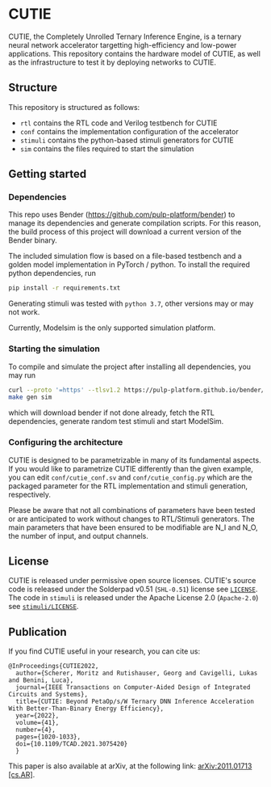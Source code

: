 # CUTIE

CUTIE, the Completely Unrolled Ternary Inference Engine, is a ternary neural network accelerator targetting high-efficiency and low-power applications.
This repository contains the hardware model of CUTIE, as well as the infrastructure to test it by deploying networks to CUTIE.

## Structure

This repository is structured as follows:

- `rtl` contains the RTL code and Verilog testbench for CUTIE
- `conf` contains the implementation configuration of the accelerator
- `stimuli` contains the python-based stimuli generators for CUTIE
- `sim` contains the files required to start the simulation

## Getting started

### Dependencies

This repo uses Bender (https://github.com/pulp-platform/bender) to manage its dependencies and generate compilation scripts.
For this reason, the build process of this project will download a current version of the Bender binary.

The included simulation flow is based on a file-based testbench and a golden model implementation in PyTorch / python.
To install the required python dependencies, run
```bash
pip install -r requirements.txt
```
Generating stimuli was tested with `python 3.7`, other versions may or may not work.

Currently, Modelsim is the only supported simulation platform.

### Starting the simulation

To compile and simulate the project after installing all dependencies, you may run
```bash
curl --proto '=https' --tlsv1.2 https://pulp-platform.github.io/bender/init -sSf | sh -s -- 0.25.2
make gen sim
```
which will download bender if not done already, fetch the RTL dependencies, generate random test stimuli and start ModelSim.

### Configuring the architecture

CUTIE is designed to be parametrizable in many of its fundamental aspects. If you would
like to parametrize CUTIE differently than the given example, you can edit `conf/cutie_conf.sv` and `conf/cutie_config.py`
which are the packaged parameter for the RTL implementation and stimuli generation, respectively.

Please be aware that not all combinations of parameters have been tested or are anticipated to work without changes to RTL/Stimuli generators.
The main parameters that have been ensured to be modifiable are N_I and N_O, the number of input, and output channels.

## License

CUTIE is released under permissive open source licenses. CUTIE's source code is released under the Solderpad v0.51 (`SHL-0.51`) license see [`LICENSE`](LICENSE). The code in `stimuli` is released under the Apache License 2.0 (`Apache-2.0`) see [`stimuli/LICENSE`](stimuli/LICENSE).

## Publication

If you find CUTIE useful in your research, you can cite us:

```
@InProceedings{CUTIE2022,
  author={Scherer, Moritz and Rutishauser, Georg and Cavigelli, Lukas and Benini, Luca},
  journal={IEEE Transactions on Computer-Aided Design of Integrated Circuits and Systems},
  title={CUTIE: Beyond PetaOp/s/W Ternary DNN Inference Acceleration With Better-Than-Binary Energy Efficiency},
  year={2022},
  volume={41},
  number={4},
  pages={1020-1033},
  doi={10.1109/TCAD.2021.3075420}
  }
```

This paper is also available at arXiv, at the following link: [arXiv:2011.01713 [cs.AR]](https://arxiv.org/abs/2011.01713).
